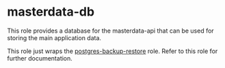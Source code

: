 # masterdata-db

This role provides a database for the masterdata-api that can be used for storing the main application data.

This role just wraps the [postgres-backup-restore](control-plane/roles/postgres-backup-restore) role. Refer to this role for further documentation.
